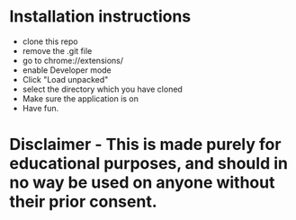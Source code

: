 # Installation instructions
- clone this repo
- remove the .git file
- go to chrome://extensions/
- enable Developer mode
- Click "Load unpacked"
- select the directory which you have cloned
- Make sure the application is on
- Have fun.

# Disclaimer - This is made purely for educational purposes, and should in no way be used on anyone without their prior consent.
